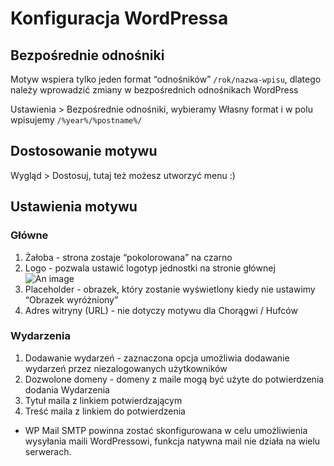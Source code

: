 # Konfiguracja WordPressa

## Bezpośrednie odnośniki
Motyw wspiera tylko jeden format “odnośników” `/rok/nazwa-wpisu`, dlatego należy wprowadzić zmiany w bezpośrednich odnośnikach WordPress

Ustawienia > Bezpośrednie odnośniki, wybieramy Własny format i w polu wpisujemy `/%year%/%postname%/`

## Dostosowanie motywu

Wygląd > Dostosuj, tutaj też możesz utworzyć menu :)

## Ustawienia motywu

### Główne
1. Żałoba - strona zostaje “pokolorowana” na czarno
2. Logo - pozwala ustawić logotyp jednostki na stronie głównej
![An image](/images/settings.png)  
3. Placeholder - obrazek, który zostanie wyświetlony kiedy nie ustawimy “Obrazek wyróżniony”
4. Adres witryny (URL) - nie dotyczy motywu dla Chorągwi / Hufców

### Wydarzenia
1. Dodawanie wydarzeń - zaznaczona opcja umożliwia dodawanie wydarzeń przez niezalogowanych użytkowników
2. Dozwolone domeny - domeny z maile mogą być użyte do potwierdzenia dodania Wydarzenia
3. Tytuł maila z linkiem potwierdzającym
4. Treść maila z linkiem do potwierdzenia
* WP Mail SMTP powinna zostać skonfigurowana w celu umożliwienia wysyłania maili WordPressowi, funkcja natywna mail nie działa na wielu serwerach.
